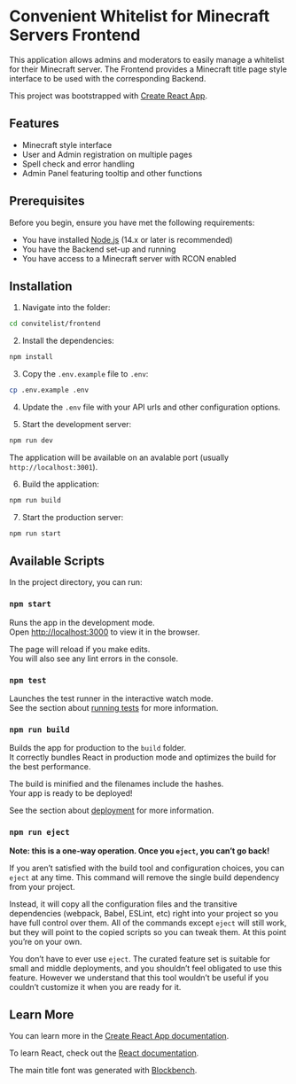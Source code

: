 # Convenient Whitelist for Minecraft Servers Frontend

This application allows admins and moderators to easily manage a whitelist for their Minecraft server.
The Frontend provides a Minecraft title page style interface to be used with the corresponding Backend. 

This project was bootstrapped with [Create React App](https://github.com/facebook/create-react-app).

## Features

- Minecraft style interface
- User and Admin registration on multiple pages
- Spell check and error handling
- Admin Panel featuring tooltip and other functions

## Prerequisites

Before you begin, ensure you have met the following requirements:

- You have installed [Node.js](https://nodejs.org/) (14.x or later is recommended)
- You have the Backend set-up and running
- You have access to a Minecraft server with RCON enabled

## Installation

1. Navigate into the folder:
```bash
cd convitelist/frontend
```

2. Install the dependencies:
```bash
npm install
```

3. Copy the `.env.example` file to `.env`:
```bash
cp .env.example .env
```

4. Update the `.env` file with your API urls and other configuration options.

5. Start the development server:
```bash
npm run dev
```

The application will be available on an avalable port (usually `http://localhost:3001`).

6. Build the application:
```bash
npm run build
```

7. Start the production server:
```bash
npm run start
```

## Available Scripts

In the project directory, you can run:

### `npm start`

Runs the app in the development mode.\
Open [http://localhost:3000](http://localhost:3000) to view it in the browser.

The page will reload if you make edits.\
You will also see any lint errors in the console.

### `npm test`

Launches the test runner in the interactive watch mode.\
See the section about [running tests](https://facebook.github.io/create-react-app/docs/running-tests) for more information.

### `npm run build`

Builds the app for production to the `build` folder.\
It correctly bundles React in production mode and optimizes the build for the best performance.

The build is minified and the filenames include the hashes.\
Your app is ready to be deployed!

See the section about [deployment](https://facebook.github.io/create-react-app/docs/deployment) for more information.

### `npm run eject`

**Note: this is a one-way operation. Once you `eject`, you can’t go back!**

If you aren’t satisfied with the build tool and configuration choices, you can `eject` at any time. This command will remove the single build dependency from your project.

Instead, it will copy all the configuration files and the transitive dependencies (webpack, Babel, ESLint, etc) right into your project so you have full control over them. All of the commands except `eject` will still work, but they will point to the copied scripts so you can tweak them. At this point you’re on your own.

You don’t have to ever use `eject`. The curated feature set is suitable for small and middle deployments, and you shouldn’t feel obligated to use this feature. However we understand that this tool wouldn’t be useful if you couldn’t customize it when you are ready for it.

## Learn More

You can learn more in the [Create React App documentation](https://facebook.github.io/create-react-app/docs/getting-started).

To learn React, check out the [React documentation](https://reactjs.org/).

The main title font was generated with [Blockbench](https://web.blockbench.net).